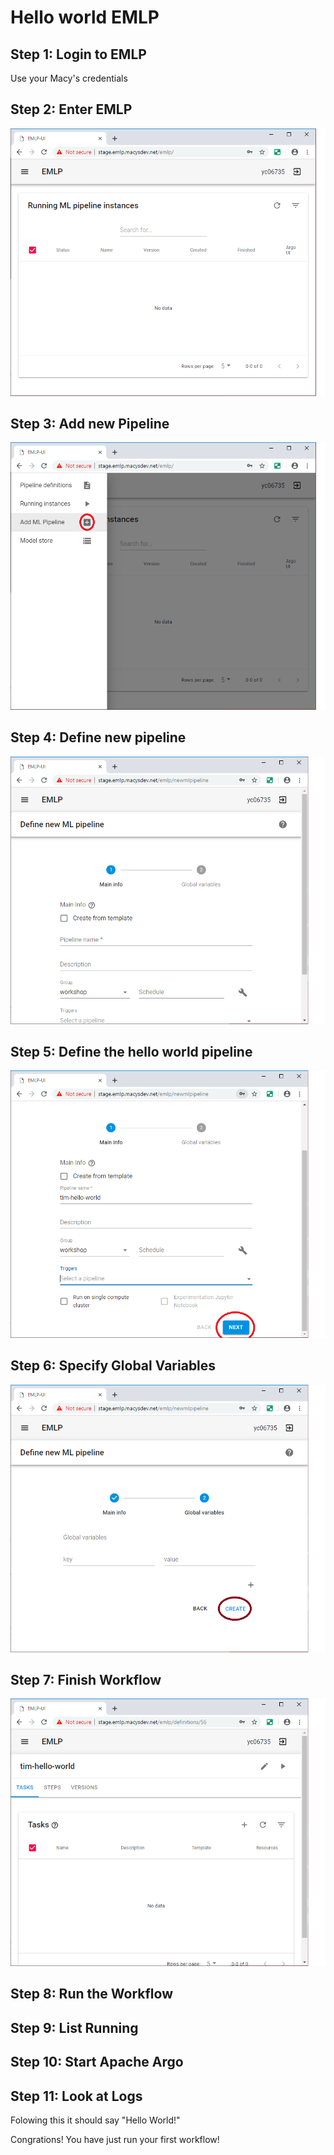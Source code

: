 # Hello world EMLP

## Step 1: Login to EMLP

Use your Macy's credentials

## Step 2: Enter EMLP

![](../images/helloworld1.png)

## Step 3: Add new Pipeline

![](../images/helloworld2-add-new-pipleline.png)

## Step 4: Define new pipeline

![](../images/helloworld3-define-new-ml-pipeline.png)

## Step 5: Define the hello world pipeline

![](../images/helloworld4-define-hello-world.png)

## Step 6: Specify Global Variables

![](../images/helloworld5-global-variables.png)

## Step 7: Finish Workflow

![](../images/helloworld6-finished.png)

## Step 8: Run the Workflow

[](../images/helloworld7-run.png)

## Step 9: List Running
[](../images/helloworld8-listrunning.png)

## Step 10: Start Apache Argo
[](../images/helloworld9-argo.png)

## Step 11: Look at Logs

[](../images/helloworld10-logs.png)


Folowing this it should say "Hello World!"

Congrations! You have just run your first workflow!
